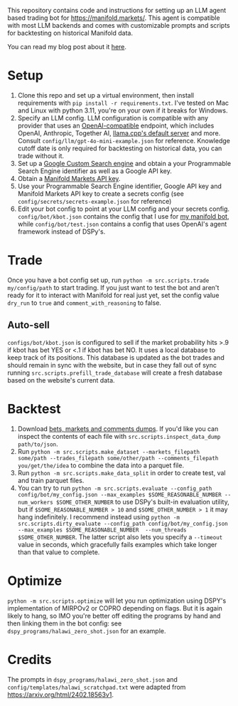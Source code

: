 This repository contains code and instructions for setting up an LLM agent based trading bot for https://manifold.markets/. This agent is compatible with most LLM backends and comes with customizable prompts and scripts for backtesting on historical Manifold data.

You can read my blog post about it [here](https://www.ksadov.com/posts/2025-03-26-tradebot.html).

# Setup
1. Clone this repo and set up a virtual environment, then install requirements with `pip install -r requirements.txt`. I've tested on Mac and Linux with python 3.11, you're on your own if it breaks for Windows.
2. Specify an LLM config. LLM configuration is compatible with any provider that uses an [OpenAI-compatible](https://github.com/openai/openai-openapi) endpoint, which includes OpenAI, Anthropic, Together AI, [llama.cpp's default server](https://github.com/ggml-org/llama.cpp/blob/master/examples/server/README.md) and more. Consult `config/llm/gpt-4o-mini-example.json` for reference. Knowledge cutoff date is only required for backtesting on historical data, you can trade without it.
3. Set up a [Google Custom Search engine](https://developers.google.com/custom-search/v1/introduction) and obtain a your Programmable Search Engine identifier as well as a Google API key.
4. Obtain a [Manifold Markets API key](https://docs.manifold.markets/api#authentication).
5. Use your Programmable Search Engine identifier, Google API key and Manifold Markets API key to create a secrets config (see `config/secrets/secrets-example.json` for reference)
6. Edit your bot config to point at your LLM config and your secrets config. `config/bot/kbot.json` contains the config that I use for [my manifold bot](https://manifold.markets/kbot), while `config/bot/test.json` contains a config that uses OpenAI's agent framework instead of DSPy's.

# Trade
Once you have a bot config set up, run `python -m src.scripts.trade my/config/path` to start trading. If you just want to test the bot and aren't ready for it to interact with Manifold for real just yet, set the config value `dry_run` to `true` and `comment_with_reasoning` to false.

## Auto-sell
`configs/bot/kbot.json` is configured to sell if the market probability hits >.9 if kbot has bet YES or <.1 if kbot has bet NO. It uses a local database to keep track of its positions. This database is updated as the bot trades and should remain in sync with the website, but in case they fall out of sync running `src.scripts.prefill_trade_database` will create a fresh database based on the website's current data.

# Backtest
1. Download [bets, markets and comments dumps](https://docs.manifold.markets/api#trade-history-dumps). If you'd like you can inspect the contents of each file with `src.scripts.inspect_data_dump path/to/json`.
2. Run `python -m src.scripts.make_dataset --markets_filepath some/path --trades_filepath some/other/path --comments_filepath you/get/the/idea` to combine the data into a parquet file.
3. Run `python -m src.scripts.make_data_split` in order to create test, val and train parquet files.
4. You can try to run `python -m src.scripts.evaluate --config_path config/bot/my_config.json --max_examples $SOME_REASONABLE_NUMBER --num_workers $SOME_OTHER_NUMBER` to use DSPy's built-in evaluation utility, but if `$SOME_REASONABLE_NUMBER > 10` and `$SOME_OTHER_NUMBER > 1` it may hang indefinitely. I recommend instead using `python -m src.scripts.dirty_evaluate --config_path config/bot/my_config.json --max_examples $SOME_REASONABLE_NUMBER  --num_threads $SOME_OTHER_NUMBER`. The latter script also lets you specify a `--timeout` value in seconds, which gracefully fails examples which take longer than that value to complete.

# Optimize
`python -m src.scripts.optimize` will let you run optimization using DSPY's implementation of MIRPOv2 or COPRO depending on flags. But it is again likely to hang, so IMO you're better off editing the programs by hand and then linking them in the bot config: see `dspy_programs/halawi_zero_shot.json` for an example.

# Credits
The prompts in `dspy_programs/halawi_zero_shot.json` and  `config/templates/halawi_scratchpad.txt` were adapted from https://arxiv.org/html/2402.18563v1.

